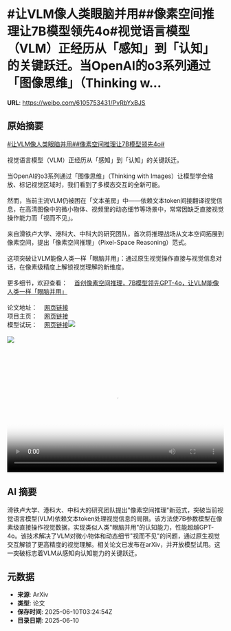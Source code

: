 # #让VLM像人类眼脑并用##像素空间推理让7B模型领先4o#视觉语言模型（VLM）正经历从「感知」到「认知」的关键跃迁。当OpenAI的o3系列通过「图像思维」（Thinking w...

**URL**: https://weibo.com/6105753431/PvRbYxBJS

## 原始摘要

<a href="https://m.weibo.cn/search?containerid=231522type%3D1%26t%3D10%26q%3D%23%E8%AE%A9VLM%E5%83%8F%E4%BA%BA%E7%B1%BB%E7%9C%BC%E8%84%91%E5%B9%B6%E7%94%A8%23&amp;extparam=%23%E8%AE%A9VLM%E5%83%8F%E4%BA%BA%E7%B1%BB%E7%9C%BC%E8%84%91%E5%B9%B6%E7%94%A8%23" data-hide=""><span class="surl-text">#让VLM像人类眼脑并用#</span></a><a href="https://m.weibo.cn/search?containerid=231522type%3D1%26t%3D10%26q%3D%23%E5%83%8F%E7%B4%A0%E7%A9%BA%E9%97%B4%E6%8E%A8%E7%90%86%E8%AE%A97B%E6%A8%A1%E5%9E%8B%E9%A2%86%E5%85%884o%23&amp;extparam=%23%E5%83%8F%E7%B4%A0%E7%A9%BA%E9%97%B4%E6%8E%A8%E7%90%86%E8%AE%A97B%E6%A8%A1%E5%9E%8B%E9%A2%86%E5%85%884o%23" data-hide=""><span class="surl-text">#像素空间推理让7B模型领先4o#</span></a><br><br>视觉语言模型（VLM）正经历从「感知」到「认知」的关键跃迁。<br><br>当OpenAI的o3系列通过「图像思维」（Thinking with Images）让模型学会缩放、标记视觉区域时，我们看到了多模态交互的全新可能。<br><br>然而，当前主流VLM仍被困在「文本茧房」中——依赖文本token间接翻译视觉信息，在高清图像中的微小物体、视频里的动态细节等场景中，常常因缺乏直接视觉操作能力而「视而不见」。<br><br>来自滑铁卢大学、港科大、中科大的研究团队，首次将推理战场从文本空间拓展到像素空间，提出「像素空间推理」（Pixel-Space Reasoning）范式。<br><br>这项突破让VLM能像人类一样「眼脑并用」：通过原生视觉操作直接与视觉信息对话，在像素级精度上解锁视觉理解的新维度。<br><br>更多细节，欢迎查看：<a href="https://weibo.cn/sinaurl?u=https%3A%2F%2Fmp.weixin.qq.com%2Fs%2FwjW2UIi6x4fNU0sqSRzxzQ" data-hide=""><span class="url-icon"><img style="width: 1rem;height: 1rem" src="https://h5.sinaimg.cn/upload/2015/09/25/3/timeline_card_small_web_default.png" referrerpolicy="no-referrer"></span><span class="surl-text">首创像素空间推理，7B模型领先GPT-4o，让VLM能像人类一样「眼脑并用」</span></a><br><br>论文地址：<a href="https://weibo.cn/sinaurl?u=https%3A%2F%2Farxiv.org%2Fpdf%2F2505.15966" data-hide=""><span class="url-icon"><img style="width: 1rem;height: 1rem" src="https://h5.sinaimg.cn/upload/2015/09/25/3/timeline_card_small_web_default.png" referrerpolicy="no-referrer"></span><span class="surl-text">网页链接</span></a><br>项目主页：<a href="https://weibo.cn/sinaurl?u=https%3A%2F%2Ftiger-ai-lab.github.io%2FPixel-Reasoner%2F" data-hide=""><span class="url-icon"><img style="width: 1rem;height: 1rem" src="https://h5.sinaimg.cn/upload/2015/09/25/3/timeline_card_small_web_default.png" referrerpolicy="no-referrer"></span><span class="surl-text">网页链接</span></a><br>模型试玩：<a href="https://weibo.cn/sinaurl?u=https%3A%2F%2Fhuggingface.co%2Fspaces%2FTIGER-Lab%2FPixel-Reasoner" data-hide=""><span class="url-icon"><img style="width: 1rem;height: 1rem" src="https://h5.sinaimg.cn/upload/2015/09/25/3/timeline_card_small_web_default.png" referrerpolicy="no-referrer"></span><span class="surl-text">网页链接</span></a><img style="" src="https://tvax3.sinaimg.cn/large/006Fd7o3ly1i2a01k91f7j314u0k0wer.jpg" referrerpolicy="no-referrer"><br><br><img style="" src="https://tvax3.sinaimg.cn/large/006Fd7o3gy1i2a017jmusj30zk0cl787.jpg" referrerpolicy="no-referrer"><br><br><br clear="both"><div style="clear: both"></div><video controls="controls" poster="https://tvax3.sinaimg.cn/orj480/006Fd7o3ly1i2a01jvs6rj314u0k0wer.jpg" style="width: 100%"><source src="https://f.video.weibocdn.com/o0/0PMOySRglx08oVuxPHdC010412007nab0E010.mp4?label=mp4_720p&amp;template=1470x720.25.0&amp;ori=0&amp;ps=1CwnkDw1GXwCQx&amp;Expires=1749529378&amp;ssig=wwsJTUk5hO&amp;KID=unistore,video"><source src="https://f.video.weibocdn.com/o0/yp7MFihclx08oVuxzJO0010412003kCT0E010.mp4?label=mp4_hd&amp;template=980x480.25.0&amp;ori=0&amp;ps=1CwnkDw1GXwCQx&amp;Expires=1749529378&amp;ssig=JEYWmgPyG8&amp;KID=unistore,video"><source src="https://f.video.weibocdn.com/o0/KkgH4MN2lx08oVuxvia4010412001QCW0E010.mp4?label=mp4_ld&amp;template=732x360.25.0&amp;ori=0&amp;ps=1CwnkDw1GXwCQx&amp;Expires=1749529378&amp;ssig=mdc80ku5c5&amp;KID=unistore,video"><p>视频无法显示，请前往<a href="https://video.weibo.com/show?fid=1034%3A5175926229762066" target="_blank" rel="noopener noreferrer">微博视频</a>观看。</p></video>

## AI 摘要

滑铁卢大学、港科大、中科大的研究团队提出"像素空间推理"新范式，突破当前视觉语言模型(VLM)依赖文本token处理视觉信息的局限。该方法使7B参数模型在像素级直接操作视觉数据，实现类似人类"眼脑并用"的认知能力，性能超越GPT-4o。该技术解决了VLM对微小物体和动态细节"视而不见"的问题，通过原生视觉交互解锁了更高精度的视觉理解。相关论文已发布在arXiv，并开放模型试用。这一突破标志着VLM从感知向认知能力的关键跃迁。

## 元数据

- **来源**: ArXiv
- **类型**: 论文
- **保存时间**: 2025-06-10T03:24:54Z
- **目录日期**: 2025-06-10
